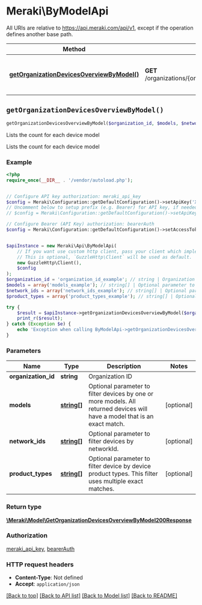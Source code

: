 # Meraki\ByModelApi

All URIs are relative to https://api.meraki.com/api/v1, except if the operation defines another base path.

| Method | HTTP request | Description |
| ------------- | ------------- | ------------- |
| [**getOrganizationDevicesOverviewByModel()**](ByModelApi.md#getOrganizationDevicesOverviewByModel) | **GET** /organizations/{organizationId}/devices/overview/byModel | Lists the count for each device model |


## `getOrganizationDevicesOverviewByModel()`

```php
getOrganizationDevicesOverviewByModel($organization_id, $models, $network_ids, $product_types): \Meraki\Model\GetOrganizationDevicesOverviewByModel200Response
```

Lists the count for each device model

Lists the count for each device model

### Example

```php
<?php
require_once(__DIR__ . '/vendor/autoload.php');


// Configure API key authorization: meraki_api_key
$config = Meraki\Configuration::getDefaultConfiguration()->setApiKey('X-Cisco-Meraki-API-Key', 'YOUR_API_KEY');
// Uncomment below to setup prefix (e.g. Bearer) for API key, if needed
// $config = Meraki\Configuration::getDefaultConfiguration()->setApiKeyPrefix('X-Cisco-Meraki-API-Key', 'Bearer');

// Configure Bearer (API Key) authorization: bearerAuth
$config = Meraki\Configuration::getDefaultConfiguration()->setAccessToken('YOUR_ACCESS_TOKEN');


$apiInstance = new Meraki\Api\ByModelApi(
    // If you want use custom http client, pass your client which implements `GuzzleHttp\ClientInterface`.
    // This is optional, `GuzzleHttp\Client` will be used as default.
    new GuzzleHttp\Client(),
    $config
);
$organization_id = 'organization_id_example'; // string | Organization ID
$models = array('models_example'); // string[] | Optional parameter to filter devices by one or more models. All returned devices will have a model that is an exact match.
$network_ids = array('network_ids_example'); // string[] | Optional parameter to filter devices by networkId.
$product_types = array('product_types_example'); // string[] | Optional parameter to filter device by device product types. This filter uses multiple exact matches.

try {
    $result = $apiInstance->getOrganizationDevicesOverviewByModel($organization_id, $models, $network_ids, $product_types);
    print_r($result);
} catch (Exception $e) {
    echo 'Exception when calling ByModelApi->getOrganizationDevicesOverviewByModel: ', $e->getMessage(), PHP_EOL;
}
```

### Parameters

| Name | Type | Description  | Notes |
| ------------- | ------------- | ------------- | ------------- |
| **organization_id** | **string**| Organization ID | |
| **models** | [**string[]**](../Model/string.md)| Optional parameter to filter devices by one or more models. All returned devices will have a model that is an exact match. | [optional] |
| **network_ids** | [**string[]**](../Model/string.md)| Optional parameter to filter devices by networkId. | [optional] |
| **product_types** | [**string[]**](../Model/string.md)| Optional parameter to filter device by device product types. This filter uses multiple exact matches. | [optional] |

### Return type

[**\Meraki\Model\GetOrganizationDevicesOverviewByModel200Response**](../Model/GetOrganizationDevicesOverviewByModel200Response.md)

### Authorization

[meraki_api_key](../../README.md#meraki_api_key), [bearerAuth](../../README.md#bearerAuth)

### HTTP request headers

- **Content-Type**: Not defined
- **Accept**: `application/json`

[[Back to top]](#) [[Back to API list]](../../README.md#endpoints)
[[Back to Model list]](../../README.md#models)
[[Back to README]](../../README.md)
